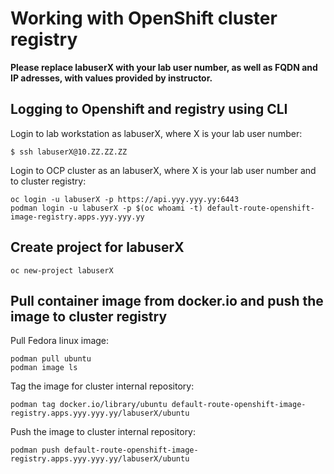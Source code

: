 # Working with OpenShift cluster registry

**Please replace labuserX with your lab user number, as well as FQDN and IP adresses, with values provided by instructor.**

## Logging to Openshift and registry using CLI

Login to lab workstation as labuserX, where X is your lab user number:
```
$ ssh labuserX@10.ZZ.ZZ.ZZ
```

Login to OCP cluster as an labuserX, where X is your lab user number and to cluster registry:
```
oc login -u labuserX -p https://api.yyy.yyy.yy:6443
podman login -u labuserX -p $(oc whoami -t) default-route-openshift-image-registry.apps.yyy.yyy.yy
```

## Create project for labuserX
```
oc new-project labuserX
```

## Pull container image from docker.io and push the image to cluster registry

Pull Fedora linux image:
```
podman pull ubuntu
podman image ls
```

Tag the image for cluster internal repository:
```
podman tag docker.io/library/ubuntu default-route-openshift-image-registry.apps.yyy.yyy.yy/labuserX/ubuntu
```

Push the image to cluster internal repository:
```
podman push default-route-openshift-image-registry.apps.yyy.yyy.yy/labuserX/ubuntu
```
